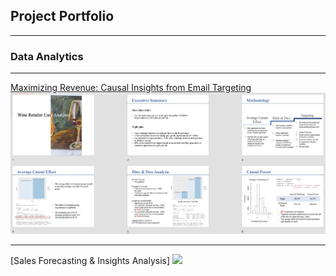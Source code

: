 ## Project Portfolio

---

### Data Analytics
---
[Maximizing Revenue: Causal Insights from Email Targeting](pdf/Retailer.html)
<img src="images/Retailer.jpeg"/>

---
[Sales Forecasting & Insights Analysis]
<img src="images/Screen Shot 2020-02-19 at 6.17.35 PM.png"/>



